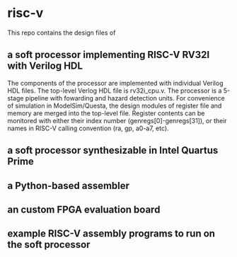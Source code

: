 # risc-v

This repo contains the design files of
## a soft processor implementing RISC-V RV32I with Verilog HDL
The components of the processor are implemented with individual Verilog HDL files. The top-level Verlog HDL file is rv32i_cpu.v. The processor is a 5-stage pipeline with fowarding and hazard detection units. For convenience of simulation in ModelSim/Questa, the design modules of register file and memory are merged into the top-level file. Register contents can be monitored with either their index number (genregs[0]-genregs[31]), or their names in RISC-V calling convention (ra, gp, a0-a7, etc).   
## a soft processor synthesizable in Intel Quartus Prime
## a Python-based assembler
## an custom FPGA evaluation board
## example RISC-V assembly programs to run on the soft processor

